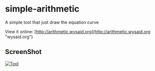 # simple-arithmetic

A simple tool that just draw the equation curve

View it online: [http://arithmetic.wysaid.org](http://arithmetic.wysaid.org "wysaid.org")

## ScreenShot ##

[![Tool](https://raw.githubusercontent.com/wysaid/simple-arithmetic/gh-pages/screenshot/screenshot.png "wysaid")](http://arithmetic.wysaid.org)